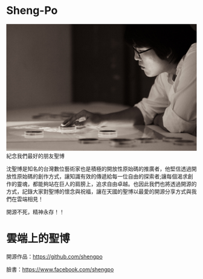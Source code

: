 Sheng-Po
========
![alt tag](https://github.com/aluanwang/Sheng-Po/blob/master/img/shengpo.jpg?raw=true)
紀念我們最好的朋友聖博

沈聖博是知名的台灣數位藝術家也是積極的開放性原始碼的推廣者，他堅信透過開放性原始碼的創作方式，讓知識有效的傳遞給每一位自由的探索者;讓每個渴求創作的靈魂，都能夠站在巨人的肩膀上，追求自由卓越。也因此我們也將透過開源的方式，記錄大家對聖博的懷念與祝福，讓在天國的聖博以最愛的開源分享方式與我們在雲端相見！

開源不死，精神永存！！

雲端上的聖博
========
開源作品：https://github.com/shengpo

臉書：https://www.facebook.com/shengpo

